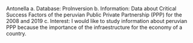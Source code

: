 Antonella 
a. Database: ProInversion
b. Information: Data about Critical Success Factors of the peruvian Public Private Partnership (PPP) for the 2008 and 2019
c. Interest: I would like to study information about peruvian PPP because the importance of the infraestructure for the economy of a country.